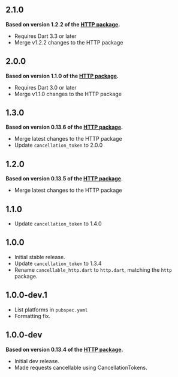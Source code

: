 ## 2.1.0
**Based on version 1.2.2 of the [HTTP package](https://pub.dev/packages/http/versions/1.2.2).**

* Requires Dart 3.3 or later
* Merge v1.2.2 changes to the HTTP package

## 2.0.0
**Based on version 1.1.0 of the [HTTP package](https://pub.dev/packages/http/versions/1.1.0).**

* Requires Dart 3.0 or later
* Merge v1.1.0 changes to the HTTP package

## 1.3.0
**Based on version 0.13.6 of the [HTTP package](https://pub.dev/packages/http/versions/0.13.4).**

* Merge latest changes to the HTTP package
* Update `cancellation_token` to 2.0.0

## 1.2.0
**Based on version 0.13.5 of the [HTTP package](https://pub.dev/packages/http/versions/0.13.4).**

* Merge latest changes to the HTTP package

## 1.1.0

* Update `cancellation_token` to 1.4.0

## 1.0.0

* Initial stable release.
* Update `cancellation_token` to 1.3.4
* Rename `cancellable_http.dart` to `http.dart`, matching the `http` package.

## 1.0.0-dev.1

* List platforms in `pubspec.yaml`
* Formatting fix.

## 1.0.0-dev
**Based on version 0.13.4 of the [HTTP package](https://pub.dev/packages/http/versions/0.13.4).**

* Initial dev release.
* Made requests cancellable using CancellationTokens.
